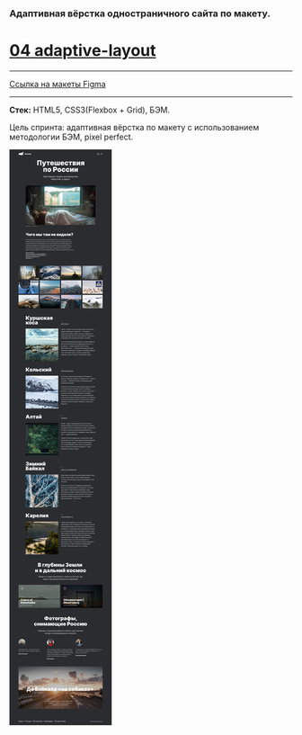 ### Адаптивная вёрстка одностраничного сайта по макету.
# [04 adaptive-layout](https://gisma87.github.io/02_Travel_in_Russia/ "адаптивная вёрстка по макету") 
* * * * *
[Ссылка на макеты Figma](https://www.figma.com/file/MTZ7K0gUaN07iNIj8YCcLm/Russia-%2F-desktop-%2B-mobile?node-id=0%3A1)
* * * * *
**Стек:** HTML5, CSS3(Flexbox + Grid), БЭМ.

Цель спринта: адаптивная вёрстка по макету c использованием методологии БЭМ, pixel perfect.

![макет 1440 в jpg](https://github.com/gisma87/02_Travel_in_Russia/blob/master/TravelInRussia1440mini.jpg)